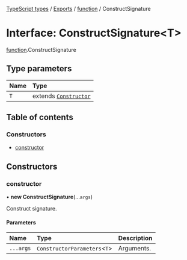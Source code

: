 [TypeScript types](../index.md) / [Exports](../modules.md) / [function](../modules/function.md) / ConstructSignature

# Interface: ConstructSignature<T\>

[function](../modules/function.md).ConstructSignature

## Type parameters

| Name | Type |
| :------ | :------ |
| `T` | extends [`Constructor`](function.Constructor.md) |

## Table of contents

### Constructors

- [constructor](function.ConstructSignature.md#constructor)

## Constructors

### constructor

• **new ConstructSignature**(...`args`)

Construct signature.

#### Parameters

| Name | Type | Description |
| :------ | :------ | :------ |
| `...args` | `ConstructorParameters`<`T`\> | Arguments. |
